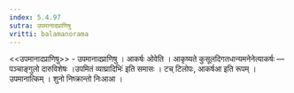 ```yaml
---
index: 5.4.97
sutra: उपमानादप्राणिषु
vritti: balamanorama
---
```


<<उपमानादप्राणिषु>> - उपमानादप्राणिषु । आकर्षः ओवेति । आकृष्यते कुसूलदिगतधान्यमनेनेत्याकर्षः — पञ्चाङ्गुलो दारुविशेषः ।उपमितं व्याघ्रादिभिः॑ इति समासः । टच् टिलोपः, आकर्षआ इति रूपम् । उपमानात्किम्  । शुनो निष्क्रान्तो निःआआ ।